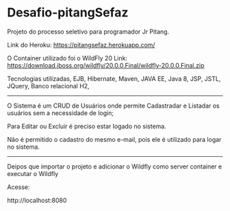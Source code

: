 # Desafio-pitangSefaz

Projeto do processo seletivo para programador Jr Pitang.

Link do Heroku: https://pitangsefaz.herokuapp.com/

O Container utilizado foi o WildFly 20 Link: https://download.jboss.org/wildfly/20.0.0.Final/wildfly-20.0.0.Final.zip

Tecnologias utilizadas, EJB, Hibernate, Maven, JAVA EE, Java 8, JSP, JSTL, JQuery, Banco relacional H2,  

---------------------------------------------------------------------------------

O Sistema é um CRUD de Usuários onde permite Cadastradar e Listadar os usuários sem a necessidade de login;

Para Editar ou Excluir é preciso estar logado no sistema.

Não é permitido o cadastro do mesmo e-mail, pois ele é utilizado para logar no sistema.

----------------------------------------------------------------------------------

Deipos que importar o projeto e adicionar o Wildfly como server container e executar o Wildfly

Acesse:

http://localhost:8080


